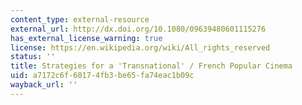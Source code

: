 ```yaml
---
content_type: external-resource
external_url: http://dx.doi.org/10.1080/09639480601115276
has_external_license_warning: true
license: https://en.wikipedia.org/wiki/All_rights_reserved
status: ''
title: Strategies for a 'Transnational' / French Popular Cinema
uid: a7172c6f-6017-4fb3-be65-fa74eac1b09c
wayback_url: ''
---
```

